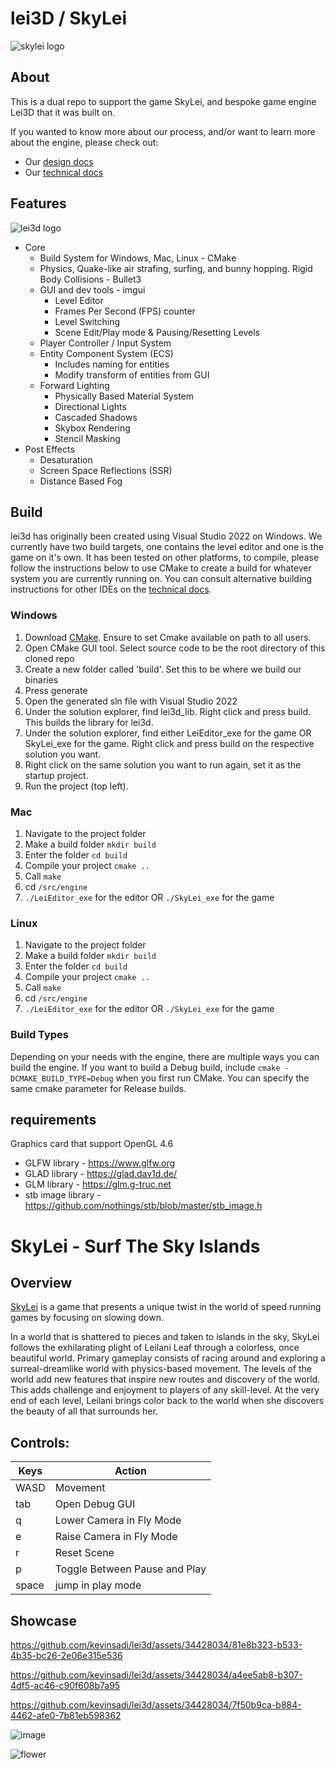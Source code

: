 # lei3D / SkyLei
![skylei logo](screenshots/skylei.png)

## About
This is a dual repo to support the game SkyLei, and bespoke game engine Lei3D that it was built on.

If you wanted to know more about our process, and/or want to learn more about the engine, please check out:
* Our [design docs]((https://docs.google.com/document/d/1Ktms7R8Q_NFXl61THuaZg5ugdS3S1yB7YlfEAdG3e6E/edit))
* Our [technical docs](https://docs.google.com/document/d/1xWzLR5w1hAfVA2lAmUGGxLnd27bZAXDg0xyif3sXK6A/edit?usp=sharing)

## Features
![lei3d logo](screenshots/lei.png)
* Core
  * Build System for Windows, Mac, Linux - CMake
  * Physics, Quake-like air strafing, surfing, and bunny hopping. Rigid Body Collisions - Bullet3
  * GUI and dev tools - imgui
    * Level Editor
    * Frames Per Second (FPS) counter
    * Level Switching
    * Scene Edit/Play mode & Pausing/Resetting Levels
  * Player Controller / Input System
  * Entity Component System (ECS)
    * Includes naming for entities
    * Modify transform of entities from GUI
  * Forward Lighting 
    * Physically Based Material System
    * Directional Lights
    * Cascaded Shadows
    * Skybox Rendering
    * Stencil Masking
* Post Effects
  * Desaturation 
  * Screen Space Reflections (SSR)
  * Distance Based Fog

## Build

lei3d has originally been created using Visual Studio 2022 on Windows. We currently have two build targets, one contains the level editor and one is the game on it's own. It has been tested on other platforms, to compile, please follow the instructions below to use CMake to create a build for whatever system you are currently running on. You can consult alternative building instructions for other IDEs on the [technical docs](https://docs.google.com/document/d/1xWzLR5w1hAfVA2lAmUGGxLnd27bZAXDg0xyif3sXK6A/edit?usp=sharing).

### Windows
1) Download [CMake](https://cmake.org/download/). Ensure to set Cmake available on path to all users.
2) Open CMake GUI tool. Select source code to be the root directory of this cloned repo
3) Create a new folder called 'build'. Set this to be where we build our binaries
4) Press generate
5) Open the generated sln file with Visual Studio 2022
6) Under the solution explorer, find lei3d_lib. Right click and press build. This builds the library for lei3d.
7) Under the solution explorer, find either LeiEditor_exe for the game OR SkyLei_exe for the game. Right click and press build on the respective solution you want. 
8) Right click on the same solution you want to run again, set it as the startup project. 
9) Run the project (top left).

### Mac
1) Navigate to the project folder
2) Make a build folder `mkdir build`  
3) Enter the folder `cd build`
4) Compile your project `cmake ..`
5) Call `make`
6) cd `/src/engine`
7) `./LeiEditor_exe` for the editor OR `./SkyLei_exe` for the game

### Linux
1) Navigate to the project folder
2) Make a build folder `mkdir build`  
3) Enter the folder `cd build`
4) Compile your project `cmake ..`
5) Call `make`
6) cd `/src/engine`
7) `./LeiEditor_exe` for the editor OR `./SkyLei_exe` for the game

### Build Types
Depending on your needs with the engine, there are multiple ways you can build the engine. If you want to build a Debug build, include 
`cmake -DCMAKE_BUILD_TYPE=Debug` when you first run CMake. You can specify the same cmake parameter for Release builds. 

## requirements
Graphics card that support OpenGL 4.6

* GLFW library - https://www.glfw.org
* GLAD library - https://glad.dav1d.de/
* GLM library - https://glm.g-truc.net
* stb image library - https://github.com/nothings/stb/blob/master/stb_image.h

# SkyLei - Surf The Sky Islands

## Overview
[SkyLei](https://docs.google.com/document/d/1Ktms7R8Q_NFXl61THuaZg5ugdS3S1yB7YlfEAdG3e6E/edit) is a game that presents a unique twist in the world of speed running games by focusing on slowing down.

In a world that is shattered to pieces and taken to islands in the sky, SkyLei follows the exhilarating plight of Leilani Leaf through a colorless, once beautiful world. Primary gameplay consists of racing around and exploring a surreal-dreamlike world with physics-based movement. The levels of the world add new features that inspire new routes and discovery of the world. This adds challenge and enjoyment to players of any skill-level. At the very end of each level, Leilani brings color back to the world when she discovers the beauty of all that surrounds her. 

## Controls:
| Keys  | Action                        |
| ----- | ----------------------------- |
| WASD  | Movement                      |
| tab   | Open Debug GUI                |
| q     | Lower Camera in Fly Mode      |
| e     | Raise Camera in Fly Mode      |
| r     | Reset Scene                   |
| p     | Toggle Between Pause and Play |
| space | jump in play mode             |



## Showcase


https://github.com/kevinsadi/lei3d/assets/34428034/81e8b323-b533-4b35-bc26-2e06e315e536


https://github.com/kevinsadi/lei3d/assets/34428034/a4ee5ab8-b307-4df5-ac46-c90f608b7a95



https://github.com/kevinsadi/lei3d/assets/34428034/7f50b9ca-b884-4462-afe0-7b81eb598362


![image](https://github.com/kevinsadi/lei3d/assets/34428034/a5e09d77-9d18-467e-a7a4-339d13dfaf77)

![flower](https://github.com/kevinsadi/lei3d/assets/34428034/8f9e54b2-131e-4795-9572-e02b30ef7543)
